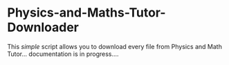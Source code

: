 # Physics-and-Maths-Tutor-Downloader
This *simple* script allows you to download every file from Physics and Math Tutor... documentation is in progress....
